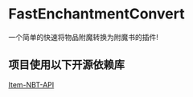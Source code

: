 # FastEnchantmentConvert
一个简单的快速将物品附魔转换为附魔书的插件!
## 项目使用以下开源依赖库
[Item-NBT-API](https://github.com/tr7zw/Item-NBT-API)
